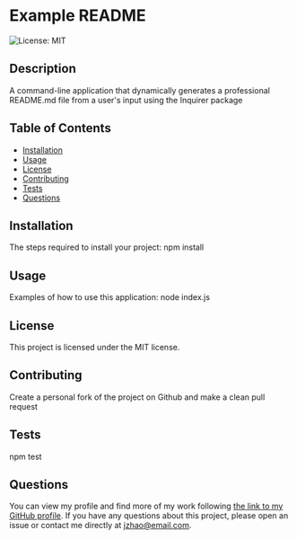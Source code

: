 # Example README
![License: MIT](https://img.shields.io/badge/License-MIT-yellow.svg)

## Description
A command-line application that dynamically generates a professional README.md file from a user's input using the Inquirer package

## Table of Contents
- [Installation](#installation)
- [Usage](#usage)
- [License](#license)
- [Contributing](#contributing)
- [Tests](#tests)
- [Questions](#questions)

## Installation
The steps required to install your project: 
npm install

## Usage
Examples of how to use this application: 
node index.js

## License
This project is licensed under the MIT license.

## Contributing
Create a personal fork of the project on Github and make a clean pull request

## Tests
npm test

## Questions
You can view my profile and find more of my work following [the link to my GitHub profile](https://github.com/dr-jingyuezhao/).
If you have any questions about this project, please open an issue or contact me directly at jzhao@email.com.
